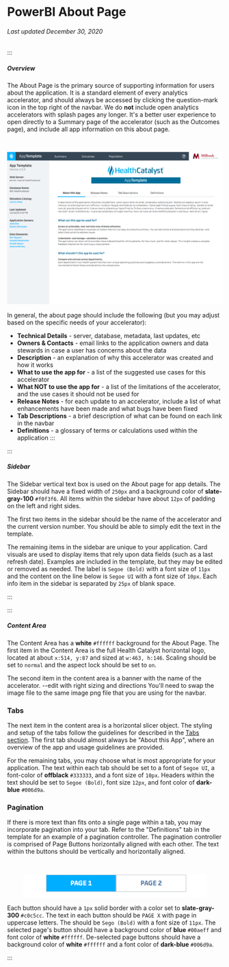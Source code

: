 # PowerBI About Page

###### Last updated December 30, 2020

:::

##### Overview

The About Page is the primary source of supporting information for users about the application.
It is a standard element of every analytics accelerator, and should always be accessed by clicking the question-mark icon in the top right of the navbar.
We do **not** include open analytics accelerators with splash pages any longer.
It's a better user experience to open directly to a Summary page of the accelerator (such as the Outcomes page), and include all app information on this about page.

<div style="text-align:center"><br>

![About Page](./assets/analytics/tableau/aboutoverview.png "About Page")

</div>

In general, the about page should include the following (but you may adjust based on the specific needs of your accelerator):

- **Technical Details** - server, database, metadata, last updates, etc
- **Owners & Contacts** - email links to the application owners and data stewards in case a user has concerns about the data
- **Description** - an explanation of why this accelerator was created and how it works
- **What to use the app for** - a list of the suggested use cases for this accelerator
- **What NOT to use the app for** - a list of the limitations of the accelerator, and the use cases it should not be used for
- **Release Notes** - for each update to an accelerator, include a list of what enhancements have been made and what bugs have been fixed
- **Tab Descriptions** - a brief description of what can be found on each link in the navbar
- **Definitions** - a glossary of terms or calculations used within the application
:::

:::

##### Sidebar

The Sidebar vertical text box is used on the About page for app details.
The Sidebar should have a fixed width of `250px` and a background color of **slate-gray-100** `#f0f3f6`.
All items within the sidebar have about `12px` of padding on the left and right sides.

The first two items in the sidebar should be the name of the accelerator and the current version number.
You should be able to simply edit the text in the template.

The remaining items in the sidebar are unique to your application. Card visuals are used to display items that rely upon data fields (such as a last refresh date). 
Examples are included in the template, but they may be edited or removed as needed.
The label is `Segoe (Bold)` with a font size of `11px` and the content on the line below is `Segoe UI` with a font size of `10px`.
Each info item in the sidebar is separated by `25px` of blank space.

:::

:::

##### Content Area

The Content Area has a **white** `#ffffff` background for the About Page.
The first item in the Content Area is the full Health Catalyst horizontal logo, located at about `x:514, y:87` and sized at `w:463, h:146`. Scaling should be set to `normal` and the aspect lock should be set to `on`.

The second item in the content area is a banner with the name of the accelerator.
--edit with right sizing and directions You'll need to swap the image file to the same image png file that you are using for the navbar.

### Tabs

The next item in the content area is a horizontal slicer object.
The styling and setup of the tabs follow the guidelines for described in the [Tabs section](/analytics/powerbi-tabs).
The first tab should almost always be "About this App", where an overview of the app and usage guidelines are provided.

For the remaining tabs, you may choose what is most appropriate for your application.
The text within each tab should be set to a font of `Segoe UI`, a font-color of **offblack** `#333333`, and a font size of `10px`.
Headers within the text should be set to `Segoe (Bold)`, font size `12px`, and font color of **dark-blue** `#006d9a`.

### Pagination

If there is more text than fits onto a single page within a tab, you may incorporate pagination into your tab.
Refer to the "Definitions" tab in the template for an example of a pagination controller.
The pagination controller is comprised of Page Buttons horizontally aligned with each other. The text within the buttons should be vertically and horizontally aligned.

<div style="text-align:center"><br>

![Pagination Controller](./assets/analytics/tableau/pagination.png "Pagination Controller")

</div>

Each button should have a `1px` solid border with a color set to **slate-gray-300** `#c0c5cc`.
The text in each button should be `PAGE X` with page in uppercase letters.
The should be `Sego (Bold)` with a font size of `11px`.
The selected page's button should have a background color of **blue** `#00aeff` and font color of **white** `#ffffff`.
De-selected page buttons should have a background color of **white** `#ffffff` and a font color of **dark-blue** `#006d9a`.

:::
